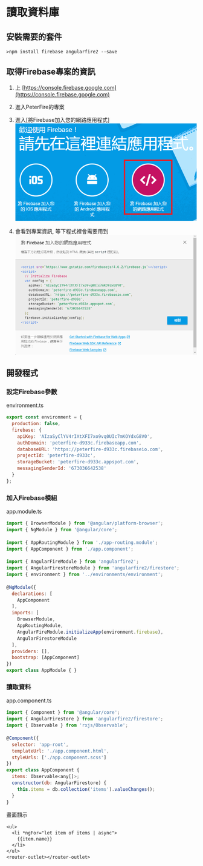 # 讀取資料庫

## 安裝需要的套件

```
>npm install firebase angularfire2 --save
```

## 取得Firebase專案的資訊

1. 上 [https://console.firebase.google.com](https://console.firebase.google.com)
2. 進入PeterFire的專案
3. 進入\[將Firebase加入您的網路應用程式\]  
   ![](/assets/import10.png)

4. 會看到專案資訊, 等下程式裡會需要用到  
   ![](/assets/import11.png)

## 開發程式

### 設定Firebase參數

environment.ts

```js
export const environment = {
  production: false,
  firebase: {
    apiKey: 'AIzaSyClYV4rIXtXFI7xo9vq0UIc7mKOYdxG8V0',
    authDomain: 'peterfire-d933c.firebaseapp.com',
    databaseURL: 'https://peterfire-d933c.firebaseio.com',
    projectId: 'peterfire-d933c',
    storageBucket: 'peterfire-d933c.appspot.com',
    messagingSenderId: '673036642538'
  }
};
```

### 加入Firebase模組

app.module.ts

```js
import { BrowserModule } from '@angular/platform-browser';
import { NgModule } from '@angular/core';

import { AppRoutingModule } from './app-routing.module';
import { AppComponent } from './app.component';

import { AngularFireModule } from 'angularfire2';
import { AngularFirestoreModule } from 'angularfire2/firestore';
import { environment } from '../environments/environment';

@NgModule({
  declarations: [
    AppComponent
  ],
  imports: [
    BrowserModule,
    AppRoutingModule,
    AngularFireModule.initializeApp(environment.firebase),
    AngularFirestoreModule
  ],
  providers: [],
  bootstrap: [AppComponent]
})
export class AppModule { }
```

### 讀取資料

app.component.ts

```js
import { Component } from '@angular/core';
import { AngularFirestore } from 'angularfire2/firestore';
import { Observable } from 'rxjs/Observable';

@Component({
  selector: 'app-root',
  templateUrl: './app.component.html',
  styleUrls: ['./app.component.scss']
})
export class AppComponent {
  items: Observable<any[]>;
  constructor(db: AngularFirestore) {
    this.items = db.collection('items').valueChanges();
  }
}
```

畫面顠示

```
<ul>
  <li *ngFor="let item of items | async">
    {{item.name}}
  </li>
</ul>
<router-outlet></router-outlet>
```



